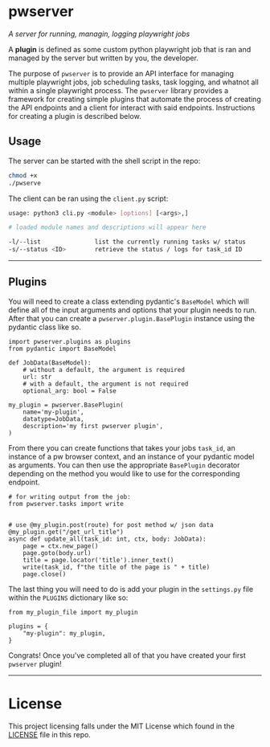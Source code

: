 # pwserver

*A server for running, managin, logging playwright jobs*

A **plugin** is defined as some custom python playwright job that is
ran and managed by the server but written by you, the developer.

The purpose of `pwserver` is to provide an API interface for managing multiple
playwright jobs, job scheduling tasks, task logging, and whatnot all within a
single playwright process. The `pwserver` library provides a framework for creating
simple plugins that automate the process of creating the API endpoints and a client
for interact with said endpoints. Instructions for creating a plugin is described
below.


## Usage

The server can be started with the shell script in the repo:

```bash
chmod +x
./pwserve
```

The client can be ran using the `client.py` script:

```bash
usage: python3 cli.py <module> [options] [<args>,]

# loaded module names and descriptions will appear here

-l/--list               list the currently running tasks w/ status
-s/--status <ID>        retrieve the status / logs for task_id ID
```

---

## Plugins

You will need to create a class extending pydantic's `BaseModel` which will
define all of the input arguments and options that your plugin needs to run.
After that you can create a `pwserver.plugin.BasePlugin` instance using the
pydantic class like so.

```python3
import pwserver.plugins as plugins
from pydantic import BaseModel

def JobData(BaseModel):
    # without a default, the argument is required
    url: str
    # with a default, the argument is not required
    optional_arg: bool = False

my_plugin = pwserver.BasePlugin(
    name='my-plugin',
    datatype=JobData,
    description='my first pwserver plugin',
)
```

From there you can create functions that takes your jobs `task_id`, an instance of a pw browser
context, and an instance of your pydantic model as arguments. You can then use the appropriate
`BasePlugin` decorator depending on the method you would like to use for the corresponding 
endpoint.

```python3
# for writing output from the job:
from pwserver.tasks import write


# use @my_plugin.post(route) for post method w/ json data
@my_plugin.get("/get_url_title")
async def update_all(task_id: int, ctx, body: JobData):
    page = ctx.new_page()
    page.goto(body.url)
    title = page.locator('title').inner_text()
    write(task_id, f"the title of the page is " + title) 
    page.close()
```

The last thing you will need to do is add your plugin in the `settings.py` file within
the `PLUGINS` dictionary like so:

```python3
from my_plugin_file import my_plugin

plugins = {
    "my-plugin": my_plugin,
}
```

Congrats! Once you've completed all of that you have created your first `pwserver` plugin!

---

# License

This project licensing falls under the MIT License which found in the [LICENSE](LICENSE)
file in this repo.
